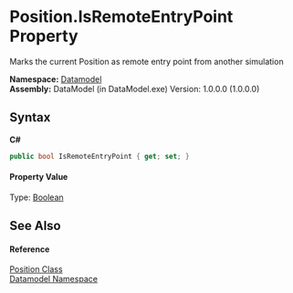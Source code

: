 # Position.IsRemoteEntryPoint Property 
 

Marks the current Position as remote entry point from another simulation

**Namespace:**&nbsp;<a href="a489f29d-64b3-9193-8c03-5c66a32a78aa">Datamodel</a><br />**Assembly:**&nbsp;DataModel (in DataModel.exe) Version: 1.0.0.0 (1.0.0.0)

## Syntax

**C#**<br />
``` C#
public bool IsRemoteEntryPoint { get; set; }
```


#### Property Value
Type: <a href="http://msdn2.microsoft.com/en-us/library/a28wyd50" target="_blank">Boolean</a>

## See Also


#### Reference
<a href="ededcdcd-3dcf-e8df-8419-0febda6b6b89">Position Class</a><br /><a href="a489f29d-64b3-9193-8c03-5c66a32a78aa">Datamodel Namespace</a><br />